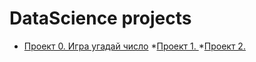 # DataScience projects

* [Проект 0. Игра угадай число](https://github.com/nikmeleh/DataScience/tree/main)
*[Проект 1.  ](  )
*[Проект 2.  ](  )
